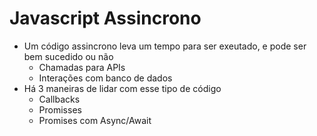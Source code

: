 # Javascript Assincrono

* Um código assincrono leva um tempo para ser exeutado, e pode ser bem sucedido ou não
    * Chamadas para APIs
    * Interações com banco de dados
* Há 3 maneiras de lidar com esse tipo de código
    * Callbacks
    * Promisses
    * Promises com Async/Await